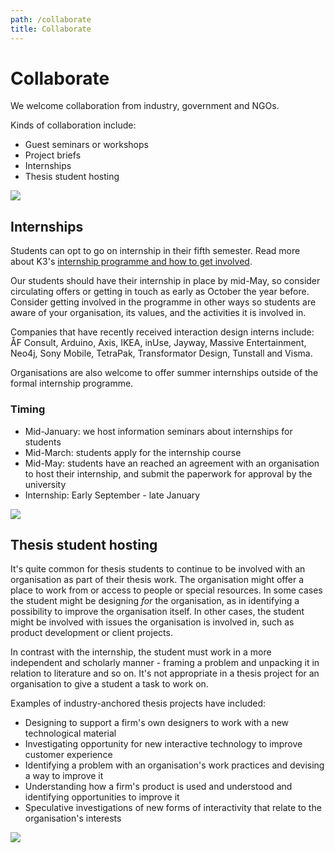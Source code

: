 ```yaml
---
path: /collaborate
title: Collaborate
---
```


<div className="narrow">

# Collaborate 

We welcome collaboration from industry, government and NGOs.

Kinds of collaboration include:

- Guest seminars or workshops
- Project briefs
- Internships
- Thesis student hosting

</div>

<div className="fullWidth">

![](../images/collab-1.jpg)

</div>
<div className="narrow">

## Internships

Students can opt to go on internship in their fifth semester. Read more about K3's [internship programme and how to get involved](https://www.mah.se/fakulteter-och-omraden/Kultur-och-samhalle/Institutioner/Konst-kultur-och-kommunikation-K3/Partnerskap-och-samarbete/For-foretag-och-organisationer-/).

Our students should have their internship in place by mid-May, so consider circulating offers or getting in touch as early as October the year before. Consider getting involved in the programme in other ways so students are aware of your organisation, its values, and the activities it is involved in.

Companies that have recently received interaction design interns include: ÅF Consult, Arduino, Axis, IKEA, inUse, Jayway, Massive Entertainment, Neo4j, Sony Mobile, TetraPak, Transformator Design, Tunstall and Visma.

Organisations are also welcome to offer summer internships outside of the formal internship programme.

### Timing
* Mid-January: we host information seminars about internships for students
* Mid-March: students apply for the internship course
* Mid-May: students have an reached an agreement with an organisation to host their internship, and submit the paperwork for approval by the university
* Internship: Early September - late January

</div>

<div className="fullWidth">

![](../images/collab-2.jpg)

</div>

<div className="narrow">

## Thesis student hosting

It's quite common for thesis students to continue to be involved with an organisation as part of their thesis work. The organisation might offer a place to work from or access to people or special resources. In some cases the student might be designing _for_ the organisation, as in identifying a possibility to improve the organisation itself. In other cases, the student might be involved with issues the organisation is involved in, such as product development or client projects.

In contrast with the internship, the student must work in a more independent and scholarly manner - framing a problem and unpacking it in relation to literature and so on. It's not appropriate in a thesis project for an organisation to give a student a task to work on.

Examples of industry-anchored thesis projects have included:

- Designing to support a firm's own designers to work with a new technological material
- Investigating opportunity for new interactive technology to improve customer experience
- Identifying a problem with an organisation's work practices and devising a way to improve it
- Understanding how a firm's product is used and understood and identifying opportunities to improve it
- Speculative investigations of new forms of interactivity that relate to the organisation's interests

</div>

<div className="fullWidth">

![](../images/collab-3.jpg)

</div>